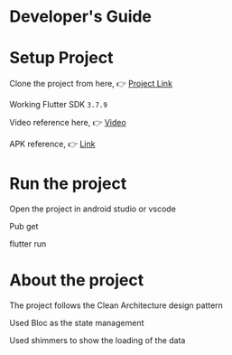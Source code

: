 # Developer's Guide

# Setup Project
Clone the project from here, 👉 [Project Link](https://drive.google.com/drive/folders/1ylpEq7qqk3b_0W42fZNWWkPCFZg_gv1c?usp=share_link)

Working Flutter SDK `3.7.9`

Video reference here, 👉 [Video](https://drive.google.com/drive/folders/1JckxNWhulGjF1xhaRwngpeBIcKeBvYR6)

APK reference, 👉 [Link](https://drive.google.com/file/d/1aSTly_3FFDZIY4TgSCUE1_UyrtFIKCnJ/view?usp=sharing)


# Run the project
Open the project in android studio or vscode

Pub get

flutter run



# About the project
The project follows the Clean Architecture design pattern

Used Bloc as the state management

Used shimmers to show the loading of the data



